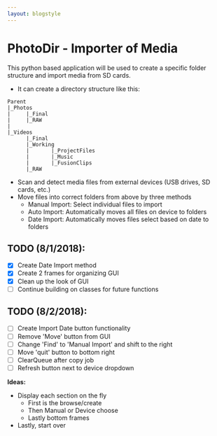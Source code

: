 ```yaml
---
layout: blogstyle
---
```


# PhotoDir - Importer of Media
This python based application will be used to create a specific folder structure and import media from SD cards. 
- It can create a directory structure like this:

```
Parent
|_Photos
|     |_Final
|     |_RAW
|
|_Videos
      |_Final
      |_Working
      |       |_ProjectFiles
      |       |_Music
      |       |_FusionClips
      |_RAW

```
- Scan and detect media files from external devices (USB drives, SD cards, etc.)
- Move files into correct folders from above by three methods
    - Manual Import: Select individual files to import
    - Auto Import: Automatically moves all files on device to folders
    - Date Import: Automatically moves files select based on date to folders

## TODO (8/1/2018):
- [x] Create Date Import method
- [x] Create 2 frames for organizing GUI
- [x] Clean up the look of GUI
- [ ] Continue building on classes for future functions

## TODO (8/2/2018):
- [ ] Create Import Date button functionality
- [ ] Remove 'Move' button from GUI
- [ ] Change 'Find' to 'Manual Import' and shift to the right
- [ ] Move 'quit' button to bottom right
- [ ] ClearQueue after copy job
- [ ] Refresh button next to device dropdown

**Ideas:**
- Display each section on the fly
  - First is the browse/create
  - Then Manual or Device choose
  - Lastly bottom frames
- Lastly, start over
